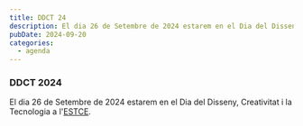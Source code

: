 ```yaml
---
title: DDCT 24
description: El dia 26 de Setembre de 2024 estarem en el Dia del Disseny, Creativitat i la Tecnologia a l'ESTCE.
pubDate: 2024-09-20
categories:
  - agenda
---
```


### DDCT 2024

El dia 26 de Setembre de 2024 estarem en el Dia del Disseny, Creativitat i la Tecnologia a l'[ESTCE](https://www.google.es/maps/place/Escuela+Superior+de+Tecnologia+I+Ciencias+Experimentales,+Avenguda+Avenida+de+Vicente+Sos+Baynat,+12006+Castell%C3%B3n+de+la+Plana,+Castell%C3%B3n/@39.9926864,-0.0678504,19z/data=!3m1!4b1!4m5!3m4!1s0xd5ffe0f98be12e9:0x4e7634c2c3b978b7!8m2!3d39.9926854!4d-0.0673032?shorturl=1).
